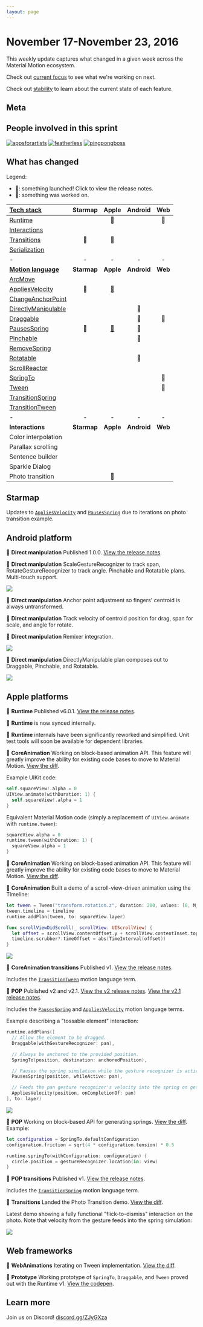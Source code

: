 ```yaml
---
layout: page
---
```


# November 17-November 23, 2016

This weekly update captures what changed in a given week across the Material Motion ecosystem.

Check out [current focus](current_focus) to see what we're working on next.

Check out [stability](stability) to learn about the current state of each feature.

## Meta



## People involved in this sprint

[![appsforartists](https://avatars0.githubusercontent.com/u/926648?v=3&s=100)](https://github.com/appsforartists)
[![featherless](https://avatars0.githubusercontent.com/u/45670?v=3&s=100)](https://github.com/jverkoey)
[![pingpongboss](https://avatars0.githubusercontent.com/u/719914?v=3&s=100)](https://github.com/pingpongboss)

## What has changed

Legend:

- 🎉: something launched! Click to view the release notes.
- 📝: something was worked on.

| [Tech stack](https://material-motion.github.io/material-motion/starmap/specifications/#tech-stack)                        | Starmap | Apple | Android | Web |
|:--------------|:-------:|:-----:|:-------:|:---:|
| [Runtime](https://material-motion.github.io/material-motion/starmap/specifications/runtime/)                              |   |🎉 |   |📝 |
| [Interactions](https://material-motion.github.io/material-motion/starmap/specifications/interactions/)                    |   |   |   |   |
| [Transitions](https://material-motion.github.io/material-motion/starmap/specifications/interactions/transitions/)         |📝 |📝 |   |   |
| [Serialization](https://material-motion.github.io/material-motion/starmap/specifications/serialization)                   |   |   |   |   |
| - | - | - | - | - |
| **[Motion language](https://material-motion.github.io/material-motion/starmap/specifications/motion-family)**             | **Starmap** | **Apple**  | **Android** | **Web**    |
| [ArcMove](https://material-motion.github.io/material-motion/starmap/specifications/plans/ArcMove)                         |   |   |   |   |
| [AppliesVelocity](https://material-motion.github.io/material-motion/starmap/specifications/plans/AppliesVelocity)         |📝 |[🎉](https://github.com/material-motion/pop-swift/releases/tag/v2.1.0) |   |   |
| [ChangeAnchorPoint](https://material-motion.github.io/material-motion/starmap/specifications/plans/ChangeAnchorPoint)     |   |   |   |   |
| [DirectlyManipulable](https://material-motion.github.io/material-motion/starmap/specifications/plans/DirectlyManipulable) |   |   |🎉 |   |
| [Draggable](https://material-motion.github.io/material-motion/starmap/specifications/plans/Draggable)                     |   |   |🎉 |📝 |
| [PausesSpring](https://material-motion.github.io/material-motion/starmap/specifications/plans/PausesSpring)               |🎉 |[🎉](https://github.com/material-motion/pop-swift/releases/tag/v2.1.0) |📝 |   |
| [Pinchable](https://material-motion.github.io/material-motion/starmap/specifications/plans/Pinchable)                     |   |   |🎉  |   |
| [RemoveSpring](https://material-motion.github.io/material-motion/starmap/specifications/plans/RemoveSpring)               |   |   |   |   |
| [Rotatable](https://material-motion.github.io/material-motion/starmap/specifications/plans/Rotatable)                     |   |   |🎉  |   |
| [ScrollReactor](https://material-motion.github.io/material-motion/starmap/specifications/plans/ScrollReactor)             |   |   |   |   |
| [SpringTo](https://material-motion.github.io/material-motion/starmap/specifications/plans/SpringTo)                       |   |   |   |📝 |
| [Tween](https://material-motion.github.io/material-motion/starmap/specifications/plans/Tween)                             |   |   |   |📝 |
| [TransitionSpring](https://material-motion.github.io/material-motion/starmap/specifications/plans/TransitionSpring)       |   |   |   |   |
| [TransitionTween](https://material-motion.github.io/material-motion/starmap/specifications/plans/TransitionTween)         |   |   |   |   |
| - | - | - | - | - |
| **Interactions**      | **Starmap** | **Apple** | **Android** | **Web** |
|  Color interpolation  |   |   |    |   |
|  Parallax scrolling   |   |   |    |   |
|  Sentence builder     |   |   |    |   |
|  Sparkle Dialog       |   |   |    |   |
|  Photo transition     |   |🎉 |    |   |

## Starmap

Updates to [`AppliesVelocity`](https://material-motion.github.io/material-motion/starmap/specifications/plans/AppliesVelocity)
and [`PausesSpring`](https://material-motion.github.io/material-motion/starmap/specifications/plans/PausesSpring) due to iterations on photo transition example.

## Android platform

🎉 **Direct manipulation** Published 1.0.0. [View the release notes](https://github.com/material-motion/family-direct-manipulation-android/releases/tag/1.0.0).

🎉 **Direct manipulation** ScaleGestureRecognizer to track span, RotateGestureRecognizer to track angle. Pinchable and Rotatable plans. Multi-touch support.

![](2016-11-23-multi-touch.gif)

🎉 **Direct manipulation** Anchor point adjustment so fingers' centroid is always untransformed.

🎉 **Direct manipulation** Track velocity of centroid position for drag, span for scale, and angle for rotate.

🎉 **Direct manipulation** Remixer integration.

![](2016-11-23-d-m-remixer.gif)

🎉 **Direct manipulation** DirectlyManipulable plan composes out to Draggable, Pinchable, and Rotatable.

![](2016-11-23-directly-manipulable.gif)

## Apple platforms

🎉 **Runtime** Published v6.0.1. [View the release notes](https://github.com/material-motion/runtime-objc/releases/tag/v6.0.1).

🎉 **Runtime** is now synced internally.

📝 **Runtime** internals have been significantly reworked and simplified. Unit test tools will soon be available for dependent libraries.

📝 **CoreAnimation** Working on block-based animation API. This feature will greatly improve the ability for existing code bases to move to Material Motion. [View the diff](http://codereview.cc/D1904).

Example UIKit code:

```swift
self.squareView!.alpha = 0
UIView.animate(withDuration: 1) {
  self.squareView!.alpha = 1
}
```

Equivalent Material Motion code (simply a replacement of `UIView.animate` with `runtime.tween`):

```swift
squareView.alpha = 0
runtime.tween(withDuration: 1) {
  squareView.alpha = 1
}
```

📝 **CoreAnimation** Working on block-based animation API. This feature will greatly improve the ability for existing code bases to move to Material Motion. [View the diff](http://codereview.cc/D1904).

📝 **CoreAnimation** Built a demo of a scroll-view-driven animation using the Timeline:

```swift
let tween = Tween("transform.rotation.z", duration: 200, values: [0, M_PI])
tween.timeline = timeline
runtime.addPlan(tween, to: squareView.layer)

func scrollViewDidScroll(_ scrollView: UIScrollView) {
  let offset = scrollView.contentOffset.y + scrollView.contentInset.top
  timeline.scrubber?.timeOffset = abs(TimeInterval(offset))
}
```

![](2016-11-23-dragdriven.gif)

🎉 **CoreAnimation transitions** Published v1. [View the release notes](https://github.com/material-motion/coreanimation-transitions-swift/releases/tag/v1.0.0).

Includes the [`TransitionTween`](https://material-motion.github.io/material-motion/starmap/specifications/plans/TransitionTween) motion language term.

🎉 **POP** Published v2 and v2.1. [View the v2 release notes](https://github.com/material-motion/pop-swift/releases/tag/v2.0.0). [View the v2.1 release notes](https://github.com/material-motion/pop-swift/releases/tag/v2.1.0).

Includes the [`PausesSpring`](https://material-motion.github.io/material-motion/starmap/specifications/plans/PausesSpring) and [`AppliesVelocity`](https://material-motion.github.io/material-motion/starmap/specifications/plans/AppliesVelocity) motion language terms.

Example describing a "tossable element" interaction:

```swift
runtime.addPlans([
  // Allow the element to be dragged.
  Draggable(withGestureRecognizer: pan),

  // Always be anchored to the provided position.
  SpringTo(position, destination: anchoredPosition),

  // Pauses the spring simulation while the gesture recognizer is active.
  PausesSpring(position, whileActive: pan),

  // Feeds the pan gesture recognizer's velocity into the spring on gesture completion.
  AppliesVelocity(position, onCompletionOf: pan)
], to: layer)
```

![](2016-11-23-tossable.gif)

📝 **POP** Working on block-based API for generating springs. [View the diff](http://codereview.cc/D2006). Example:

```swift
let configuration = SpringTo.defaultConfiguration
configuration.friction = sqrt(4 * configuration.tension) * 0.5

runtime.springTo(withConfiguration: configuration) {
  circle.position = gestureRecognizer.location(in: view)
}
```

🎉 **POP transitions** Published v1. [View the release notes](https://github.com/material-motion/pop-transitions-swift/releases/tag/v1.0.0).

Includes the [`TransitionSpring`](https://material-motion.github.io/material-motion/starmap/specifications/plans/TransitionSpring) motion language term.

🎉 **Transitions** Landed the Photo Transition demo. [View the diff](http://codereview.cc/D1905).

Latest demo showing a fully functional "flick-to-dismiss" interaction on the photo. Note that velocity from the gesture feeds into the spring simulation:

![](2016-11-23-tossable-photo.gif)

## Web frameworks

📝 **WebAnimations** Iterating on Tween implementation. [View the diff](http://codereview.cc/D1991).

📝 **Prototype** Working prototype of `SpringTo`, `Draggable`, and `Tween` proved out with the Runtime v1. [View the codepen](http://codepen.io/anon/pen/QGdGRp?editors=1111).

## Learn more

Join us on Discord! [discord.gg/ZJyGXza](https://discord.gg/ZJyGXza)

